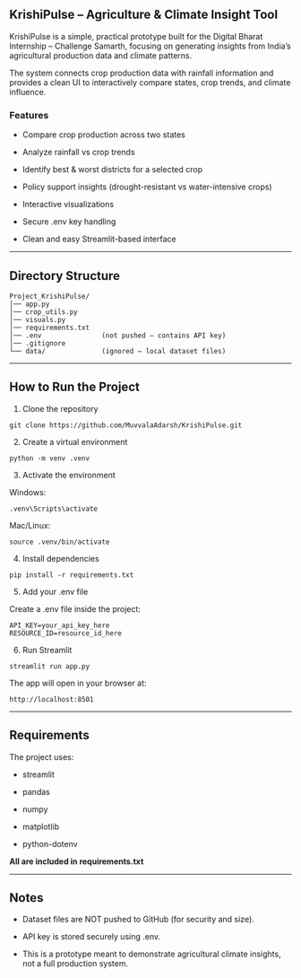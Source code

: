 ## **KrishiPulse – Agriculture & Climate Insight Tool**
KrishiPulse is a simple, practical prototype built for the Digital Bharat Internship – Challenge Samarth, focusing on generating insights from India’s agricultural production data and climate patterns.

The system connects crop production data with rainfall information and provides a clean UI to interactively compare states, crop trends, and climate influence.

### **Features**

- Compare crop production across two states

- Analyze rainfall vs crop trends

- Identify best & worst districts for a selected crop

- Policy support insights (drought-resistant vs water-intensive crops)

- Interactive visualizations

- Secure .env key handling

- Clean and easy Streamlit-based interface

_______________

## **Directory Structure**
```
Project_KrishiPulse/
│── app.py
│── crop_utils.py
│── visuals.py
│── requirements.txt
│── .env               (not pushed – contains API key)
│── .gitignore
└── data/              (ignored – local dataset files)
```
____________________

## **How to Run the Project**

1. Clone the repository

`git clone https://github.com/MuvvalaAdarsh/KrishiPulse.git`

2. Create a virtual environment

`python -m venv .venv`

3. Activate the environment

Windows:

`.venv\Scripts\activate`

Mac/Linux:

`source .venv/bin/activate`

4. Install dependencies

`pip install -r requirements.txt`

5. Add your .env file

Create a .env file inside the project:
```
API_KEY=your_api_key_here
RESOURCE_ID=resource_id_here
```

6. Run Streamlit

`streamlit run app.py`

The app will open in your browser at:

`http://localhost:8501`

___________________
## **Requirements**

The project uses:

- streamlit

- pandas

- numpy

- matplotlib

- python-dotenv

**All are included in requirements.txt**
_______________________________________

## **Notes**

- Dataset files are NOT pushed to GitHub (for security and size).

- API key is stored securely using .env.

- This is a prototype meant to demonstrate agricultural climate insights, not a full production system.
